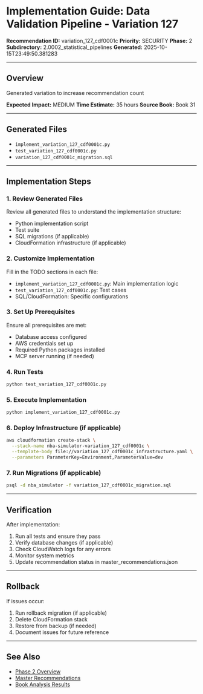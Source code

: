 # Implementation Guide: Data Validation Pipeline - Variation 127

**Recommendation ID:** variation_127_cdf0001c
**Priority:** SECURITY
**Phase:** 2
**Subdirectory:** 2.0002_statistical_pipelines
**Generated:** 2025-10-15T23:49:50.381283

---

## Overview

Generated variation to increase recommendation count

**Expected Impact:** MEDIUM
**Time Estimate:** 35 hours
**Source Book:** Book 31

---

## Generated Files

- `implement_variation_127_cdf0001c.py`
- `test_variation_127_cdf0001c.py`
- `variation_127_cdf0001c_migration.sql`

---

## Implementation Steps

### 1. Review Generated Files

Review all generated files to understand the implementation structure:
- Python implementation script
- Test suite
- SQL migrations (if applicable)
- CloudFormation infrastructure (if applicable)

### 2. Customize Implementation

Fill in the TODO sections in each file:
- `implement_variation_127_cdf0001c.py`: Main implementation logic
- `test_variation_127_cdf0001c.py`: Test cases
- SQL/CloudFormation: Specific configurations

### 3. Set Up Prerequisites

Ensure all prerequisites are met:
- Database access configured
- AWS credentials set up
- Required Python packages installed
- MCP server running (if needed)

### 4. Run Tests

```bash
python test_variation_127_cdf0001c.py
```

### 5. Execute Implementation

```bash
python implement_variation_127_cdf0001c.py
```

### 6. Deploy Infrastructure (if applicable)

```bash
aws cloudformation create-stack \
  --stack-name nba-simulator-variation_127_cdf0001c \
  --template-body file://variation_127_cdf0001c_infrastructure.yaml \
  --parameters ParameterKey=Environment,ParameterValue=dev
```

### 7. Run Migrations (if applicable)

```bash
psql -d nba_simulator -f variation_127_cdf0001c_migration.sql
```

---

## Verification

After implementation:
1. Run all tests and ensure they pass
2. Verify database changes (if applicable)
3. Check CloudWatch logs for any errors
4. Monitor system metrics
5. Update recommendation status in master_recommendations.json

---

## Rollback

If issues occur:
1. Run rollback migration (if applicable)
2. Delete CloudFormation stack
3. Restore from backup (if needed)
4. Document issues for future reference

---

## See Also

- [Phase 2 Overview](/Users/ryanranft/nba-simulator-aws/docs/phases/phase_2/)
- [Master Recommendations](/Users/ryanranft/nba-mcp-synthesis/analysis_results/master_recommendations.json)
- [Book Analysis Results](/Users/ryanranft/nba-mcp-synthesis/analysis_results/)
